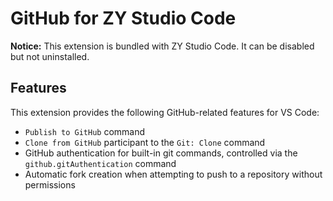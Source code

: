 # GitHub for ZY Studio Code

**Notice:** This extension is bundled with ZY Studio Code. It can be disabled but not uninstalled.

## Features

This extension provides the following GitHub-related features for VS Code:

- `Publish to GitHub` command
- `Clone from GitHub` participant to the `Git: Clone` command
- GitHub authentication for built-in git commands, controlled via the `github.gitAuthentication` command
- Automatic fork creation when attempting to push to a repository without permissions
